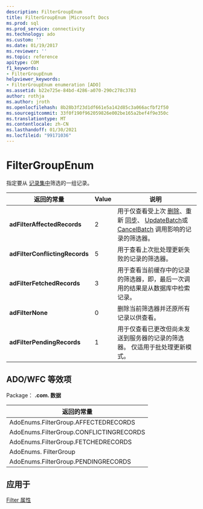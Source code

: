 ```yaml
---
description: FilterGroupEnum
title: FilterGroupEnum |Microsoft Docs
ms.prod: sql
ms.prod_service: connectivity
ms.technology: ado
ms.custom: ''
ms.date: 01/19/2017
ms.reviewer: ''
ms.topic: reference
apitype: COM
f1_keywords:
- FilterGroupEnum
helpviewer_keywords:
- FilterGroupEnum enumeration [ADO]
ms.assetid: b22e725e-84bd-4286-a070-290c278c3783
author: rothja
ms.author: jroth
ms.openlocfilehash: 8b28b3f23d1df661e5a142d85c3a066acfbf2f50
ms.sourcegitcommit: 33f0f190f962059826e002be165a2bef4f9e350c
ms.translationtype: MT
ms.contentlocale: zh-CN
ms.lasthandoff: 01/30/2021
ms.locfileid: "99171036"
---
```

# <a name="filtergroupenum"></a>FilterGroupEnum
指定要从 [记录集中](./recordset-object-ado.md)筛选的一组记录。  
  
|返回的常量|Value|说明|  
|--------------|-----------|-----------------|  
|**adFilterAffectedRecords**|2|用于仅查看受上次 [删除](./delete-method-ado-recordset.md)、重新 [同步](./resync-method.md)、 [UpdateBatch](./updatebatch-method.md)或 [CancelBatch](./cancelbatch-method-ado.md) 调用影响的记录的筛选器。|  
|**adFilterConflictingRecords**|5|用于查看上次批处理更新失败的记录的筛选器。|  
|**adFilterFetchedRecords**|3|用于查看当前缓存中的记录的筛选器，即，最后一次调用的结果是从数据库中检索记录。|  
|**adFilterNone**|0|删除当前筛选器并还原所有记录以供查看。|  
|**adFilterPendingRecords**|1|用于仅查看已更改但尚未发送到服务器的记录的筛选器。 仅适用于批处理更新模式。|  
  
## <a name="adowfc-equivalent"></a>ADO/WFC 等效项  
 Package： **.com. 数据**  
  
|返回的常量|  
|--------------|  
|AdoEnums.FilterGroup.AFFECTEDRECORDS|  
|AdoEnums.FilterGroup.CONFLICTINGRECORDS|  
|AdoEnums.FilterGroup.FETCHEDRECORDS|  
|AdoEnums. FilterGroup|  
|AdoEnums.FilterGroup.PENDINGRECORDS|  
  
## <a name="applies-to"></a>应用于  
 [Filter 属性](./filter-property.md)